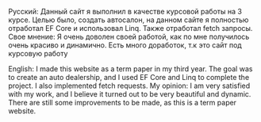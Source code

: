 Русский:
Данный сайт я выполнил в качестве курсовой работы на 3 курсе. Целью было, создать автосалон, на данном сайте я полностью отработал EF Core и использовал Linq. Также отработал fetch запросы.
Свое мнение: Я очень доволен своей работой, как по мне получилось очень красиво и динамично. Есть много доработок, т.к это сайт под курсовую работу

English:
I made this website as a term paper in my third year. The goal was to create an auto dealership, and I used EF Core and Linq to complete the project. I also implemented fetch requests.
My opinion: I am very satisfied with my work, and I believe it turned out to be very beautiful and dynamic. There are still some improvements to be made, as this is a term paper website.
